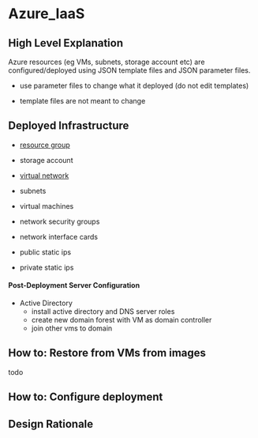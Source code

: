 # Azure_IaaS

## High Level Explanation

Azure resources (eg VMs, subnets, storage account etc) are configured/deployed using JSON template files and JSON parameter files.

- use parameter files to change what it deployed (do not edit templates)

- template files are not meant to change

## Deployed Infrastructure

- [resource group](https://docs.microsoft.com/en-us/azure/virtual-machines/windows/infrastructure-resource-groups-guidelines#resource-groups)
- storage account
- [virtual network](https://docs.microsoft.com/en-us/azure/virtual-network/virtual-networks-overview)
- subnets
- virtual machines

- network security groups
- network interface cards
- public static ips
- private static ips

#### Post-Deployment Server Configuration

- Active Directory
  - install active directory and DNS server roles
  - create new domain forest with VM as domain controller
  - join other vms to domain

## __How to:__ Restore from VMs from images

todo

## __How to:__ Configure deployment

## Design Rationale
